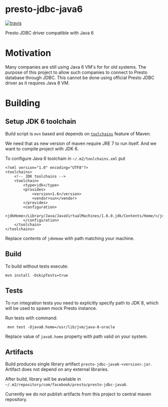 # presto-jdbc-java6

[![travis](https://api.travis-ci.org/prestodb/presto-jdbc-java6.svg)](https://travis-ci.org/prestodb/presto-jdbc-java6)

Presto JDBC driver compatible with Java 6

# Motivation 

Many companies are still using Java 6 VM's for for old systems. 
The purpose of this project to allow such companies to connect
to Presto database through JDBC. This cannot be done using official
Presto JDBC driver as it requires Java 8 VM.

# Building

## Setup JDK 6 toolchain

Build script is `mvn` based and depends on [`toolchains`](https://maven.apache.org/guides/mini/guide-using-toolchains.html) feature of Maven.

We need that as new version of maven require JRE 7 to run itself.
And we want to compile project with JDK 6.

To configure Java 6 toolchain in `~/.m2/toolchains.xml` put

```
<?xml version="1.0" encoding="UTF8"?>
<toolchains>
    <!-- JDK toolchains -->
    <toolchain>
        <type>jdk</type>
        <provides>
            <version>1.6</version>
            <vendor>sun</vendor>
        </provides>
        <configuration>
          <jdkHome>/Library/Java/JavaVirtualMachines/1.6.0.jdk/Contents/Home/</jdkHome>
        </configuration>
    </toolchain>
</toolchains>
```

Replace contents of `jdkHome` with path matching your machine.

## Build

To build without tests execute:

```
mvn install -DskipTests=true  
```

## Tests

To run integration tests you need to explicitly specify path to JDK 8, which 
will be used to spawn mock Presto instance.

Run tests with command:

```
 mvn test -Djava8.home=/usr/lib/jvm/java-8-oracle
```

Replace value of `java8.home` property with path valid on your system.

## Artifacts

Build produces single library artifact `presto-jdbc-java6-<version>.jar`.
Artifact does not depend on any external libraries.

After build, library will be available in `~/.m2/repository/com/facebook/presto/presto-jdbc-java6`.

Currently we do not publish artifacts from this project to central maven repository.



